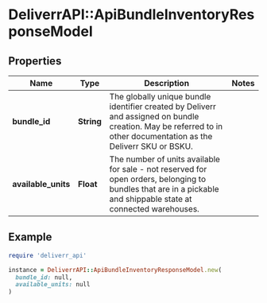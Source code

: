 # DeliverrAPI::ApiBundleInventoryResponseModel

## Properties

| Name | Type | Description | Notes |
| ---- | ---- | ----------- | ----- |
| **bundle_id** | **String** | The globally unique bundle identifier created by Deliverr and assigned on bundle creation. May be referred to in other documentation as the Deliverr SKU or BSKU. |  |
| **available_units** | **Float** | The number of units available for sale - not reserved for open orders, belonging to bundles that are in a pickable and shippable state at connected warehouses. |  |

## Example

```ruby
require 'deliverr_api'

instance = DeliverrAPI::ApiBundleInventoryResponseModel.new(
  bundle_id: null,
  available_units: null
)
```

